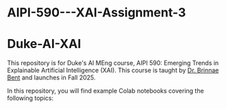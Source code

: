 # AIPI-590---XAI-Assignment-3
# Duke-AI-XAI
This repository is for Duke's AI MEng course, AIPI 590: Emerging Trends in Explainable Artificial Intelligence (XAI). This course is taught by [Dr. Brinnae Bent](https://runsdata.org) and launches in Fall 2025. 

In this repository, you will find example Colab notebooks covering the following topics:
